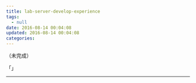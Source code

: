 ```yaml
---
title: lab-server-develop-experience
tags:
  - null
date: 2016-08-14 00:04:08
updated: 2016-08-14 00:04:08
categories:
---
```


（未完成）

「」

<!-- more -->

---